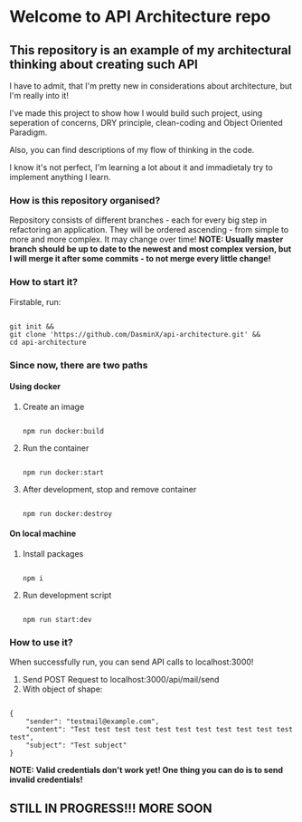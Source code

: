 # Welcome to API Architecture repo

## This repository is an example of my architectural thinking about creating such API

I have to admit, that I'm pretty new in considerations about architecture, but I'm really into it!

I've made this project to show how I would build such project, using seperation of concerns, DRY principle, clean-coding and Object Oriented Paradigm.

Also, you can find descriptions of my flow of thinking in the code.

I know it's not perfect, I'm learning a lot about it and immadietaly try to implement anything I learn.

### How is this repository organised?

Repository consists of different branches - each for every big step in refactoring an application.
They will be ordered ascending - from simple to more and more complex.
It may change over time!
**NOTE: Usually master branch should be up to date to the newest and most complex version, but I will merge it after some commits - to not merge every little change!**

### How to start it?

Firstable, run:

```

git init &&
git clone 'https://github.com/DasminX/api-architecture.git' &&
cd api-architecture

```

### Since now, there are two paths

#### Using docker

1. Create an image

    ```

    npm run docker:build

    ```

2. Run the container

    ```

    npm run docker:start

    ```

3. After development, stop and remove container

    ```

    npm run docker:destroy

    ```

#### On local machine

1. Install packages

    ```

    npm i

    ```

2. Run development script

    ```

    npm run start:dev

    ```

### How to use it?

When successfully run, you can send API calls to localhost:3000!

1. Send POST Request to localhost:3000/api/mail/send
2. With object of shape:

```

{
    "sender": "testmail@example.com",
    "content": "Test test test test test test test test test test test test",
    "subject": "Test subject"
}

```

**NOTE: Valid credentials don't work yet! One thing you can do is to send invalid credentials!**

## STILL IN PROGRESS!!! MORE SOON
